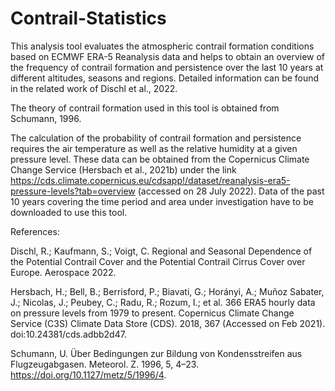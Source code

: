 # Contrail-Statistics
This analysis tool evaluates the atmospheric contrail formation conditions based on ECMWF ERA-5 Reanalysis data and helps to obtain an overview of the frequency of contrail formation and persistence over the last 10 years at different altitudes, seasons and regions. Detailed information can be found in the related work of Dischl et al., 2022.

The theory of contrail formation used in this tool is obtained from Schumann, 1996.

The calculation of the probability of contrail formation and persistence requires the air temperature as well as the relative humidity at a given pressure level. These data can be obtained from the Copernicus Climate Change Service (Hersbach et al., 2021b) under the link https://cds.climate.copernicus.eu/cdsapp!/dataset/reanalysis-era5-pressure-levels?tab=overview (accessed on 28 July 2022). Data of the past 10 years covering the time period and area under investigation have to be downloaded to use this tool.


References:

Dischl, R.; Kaufmann, S.; Voigt, C. Regional and Seasonal Dependence of the Potential Contrail
Cover and the Potential Contrail Cirrus Cover over Europe. Aerospace 2022.

Hersbach, H.; Bell, B.; Berrisford, P.; Biavati, G.; Horányi, A.; Muñoz Sabater, J.; Nicolas, J.; Peubey, C.; Radu, R.; Rozum, I.; et al. 366
ERA5 hourly data on pressure levels from 1979 to present. Copernicus Climate Change Service (C3S) Climate Data Store (CDS). 2018, 367
(Accessed on Feb 2021). doi:10.24381/cds.adbb2d47.

Schumann, U. Über Bedingungen zur Bildung von Kondensstreifen aus Flugzeugabgasen. Meteorol. Z. 1996, 5, 4–23.
https://doi.org/10.1127/metz/5/1996/4.
